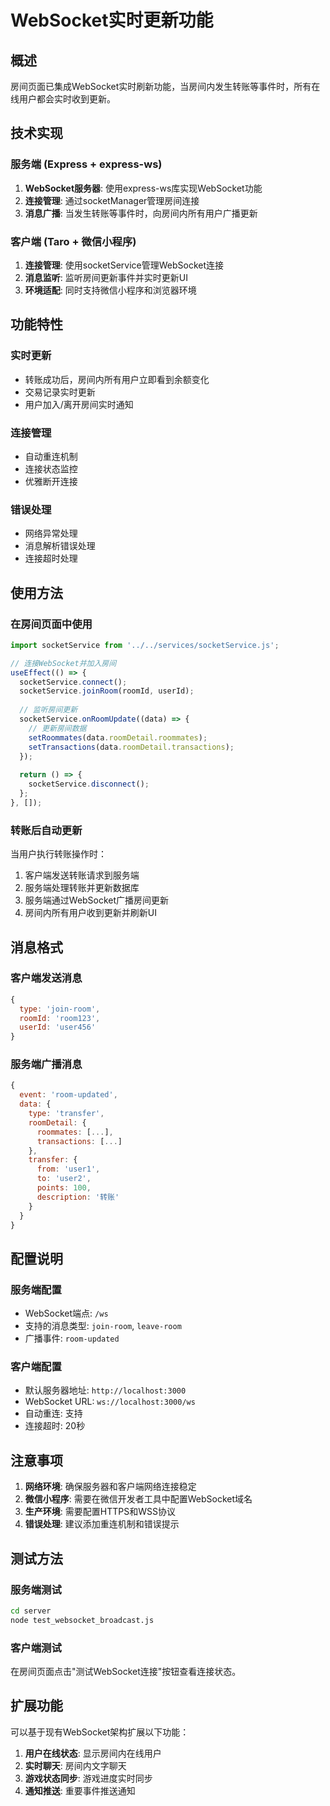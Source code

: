# WebSocket实时更新功能

## 概述

房间页面已集成WebSocket实时刷新功能，当房间内发生转账等事件时，所有在线用户都会实时收到更新。

## 技术实现

### 服务端 (Express + express-ws)

1. **WebSocket服务器**: 使用express-ws库实现WebSocket功能
2. **连接管理**: 通过socketManager管理房间连接
3. **消息广播**: 当发生转账等事件时，向房间内所有用户广播更新

### 客户端 (Taro + 微信小程序)

1. **连接管理**: 使用socketService管理WebSocket连接
2. **消息监听**: 监听房间更新事件并实时更新UI
3. **环境适配**: 同时支持微信小程序和浏览器环境

## 功能特性

### 实时更新
- 转账成功后，房间内所有用户立即看到余额变化
- 交易记录实时更新
- 用户加入/离开房间实时通知

### 连接管理
- 自动重连机制
- 连接状态监控
- 优雅断开连接

### 错误处理
- 网络异常处理
- 消息解析错误处理
- 连接超时处理

## 使用方法

### 在房间页面中使用

```javascript
import socketService from '../../services/socketService.js';

// 连接WebSocket并加入房间
useEffect(() => {
  socketService.connect();
  socketService.joinRoom(roomId, userId);
  
  // 监听房间更新
  socketService.onRoomUpdate((data) => {
    // 更新房间数据
    setRoommates(data.roomDetail.roommates);
    setTransactions(data.roomDetail.transactions);
  });
  
  return () => {
    socketService.disconnect();
  };
}, []);
```

### 转账后自动更新

当用户执行转账操作时：

1. 客户端发送转账请求到服务端
2. 服务端处理转账并更新数据库
3. 服务端通过WebSocket广播房间更新
4. 房间内所有用户收到更新并刷新UI

## 消息格式

### 客户端发送消息
```javascript
{
  type: 'join-room',
  roomId: 'room123',
  userId: 'user456'
}
```

### 服务端广播消息
```javascript
{
  event: 'room-updated',
  data: {
    type: 'transfer',
    roomDetail: {
      roommates: [...],
      transactions: [...]
    },
    transfer: {
      from: 'user1',
      to: 'user2',
      points: 100,
      description: '转账'
    }
  }
}
```

## 配置说明

### 服务端配置
- WebSocket端点: `/ws`
- 支持的消息类型: `join-room`, `leave-room`
- 广播事件: `room-updated`

### 客户端配置
- 默认服务器地址: `http://localhost:3000`
- WebSocket URL: `ws://localhost:3000/ws`
- 自动重连: 支持
- 连接超时: 20秒

## 注意事项

1. **网络环境**: 确保服务器和客户端网络连接稳定
2. **微信小程序**: 需要在微信开发者工具中配置WebSocket域名
3. **生产环境**: 需要配置HTTPS和WSS协议
4. **错误处理**: 建议添加重连机制和错误提示

## 测试方法

### 服务端测试
```bash
cd server
node test_websocket_broadcast.js
```

### 客户端测试
在房间页面点击"测试WebSocket连接"按钮查看连接状态。

## 扩展功能

可以基于现有WebSocket架构扩展以下功能：

1. **用户在线状态**: 显示房间内在线用户
2. **实时聊天**: 房间内文字聊天
3. **游戏状态同步**: 游戏进度实时同步
4. **通知推送**: 重要事件推送通知 
